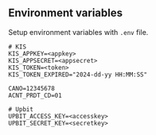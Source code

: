 

## Environment variables

Setup environment variables with `.env` file.

```shell
# KIS
KIS_APPKEY=<appkey>
KIS_APPSECRET=<appsecret>
KIS_TOKEN=<token>
KIS_TOKEN_EXPIRED="2024-dd-yy HH:MM:SS"

CANO=12345678
ACNT_PRDT_CD=01

# Upbit
UPBIT_ACCESS_KEY=<accesskey>
UPBIT_SECRET_KEY=<secretkey>
```
